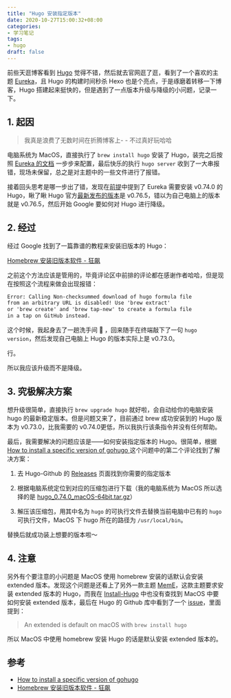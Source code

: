 ```yaml
---
title: "Hugo 安装指定版本"
date: 2020-10-27T15:00:32+08:00
categories: 
- 学习笔记
tags:
- hugo
draft: false
---
```


前些天逛博客看到 [Hugo](https://gohugo.io/) 觉得不错，然后就去官网逛了逛，看到了一个喜欢的主题 [Eureka](https://github.com/wangchucheng/hugo-eureka)，且 Hugo 的构建时间秒杀 Hexo 也是个亮点，于是琢磨着转移一下博客，Hugo 搭建起来挺快的，但是遇到了一点版本升级与降级的小问题，记录一下。

<!--more-->

## 1. 起因

> 我真是浪费了无数时间在折腾博客上- - 不过真好玩哈哈

电脑系统为 MacOS，直接执行了 `brew install hugo` 安装了 Hugo，装完之后按照 [Eureka 的文档](https://www.wangchucheng.com/zh/docs/) 一步步来配置，最后快乐的执行  `hugo server` 收到了一大串报错，现场未保留，总之是对主题中的一些文件进行了报错。

接着回头思考是哪一步出了错，发现在[前提](https://www.wangchucheng.com/zh/docs/eureka/getting-started/#%E5%89%8D%E6%8F%90)中提到了 Eureka 需要安装 v0.74.0 的 Hugo，瞅了瞅 Hugo 官方[最新发布的版本](https://github.com/gohugoio/hugo/releases/tag/v0.76.5)是 v0.76.5，错以为自己电脑上的版本就是 v0.76.5，然后开始 Google 要如何对 Hugo 进行降级。

## 2. 经过

经过 Google 找到了一篇靠谱的教程来安装旧版本的 Hugo：

[Homebrew 安装旧版本软件 - 狂飙](https://networm.me/2019/10/27/installing-old-homebrew-formulas/)

<!-- 这里闲下来也写一下详细的步骤 -->

之前这个方法应该是管用的，毕竟评论区中前排的评论都在感谢作者哈哈，但是现在按照这个流程来做会出现报错：

```txt
Error: Calling Non-checksummed download of hugo formula file 
from an arbitrary URL is disabled! Use 'brew extract' 
or 'brew create' and 'brew tap-new' to create a formula file 
in a tap on GitHub instead.
```

这个时候，我起身去了一趟洗手间 🚻 ，回来随手在终端敲下了一句 `hugo version`，然后发现自己电脑上 Hugo 的版本实际上是 v0.73.0。

行。

所以我应该升级而不是降级。

## 3. 究极解决方案

想升级很简单，直接执行 `brew upgrade hugo` 就好啦，会自动给你的电脑安装 hugo 的最新稳定版本。但是问题又来了，目前通过 brew 成功安装到的 Hugo 版本为 v0.73.0，比我需要的 v0.74.0更低，所以我执行该条指令并没有任何帮助。

最后，我需要解决的问题应该是——如何安装指定版本的 Hugo。很简单，根据 [How to install a specific version of gohugo ](https://discourse.gohugo.io/t/how-to-install-a-specific-version-of-gohugo/23542)这个问题中的第二个评论找到了解决方案：

1. 去 Hugo-Github 的 [Releases](https://github.com/gohugoio/hugo/releases) 页面找到你需要的指定版本

2. 根据电脑系统定位到对应的压缩包进行下载（我的电脑系统为 MacOS 所以选择的是 [hugo_0.74.0_macOS-64bit.tar.gz](https://github.com/gohugoio/hugo/releases/download/v0.74.0/hugo_0.74.0_macOS-64bit.tar.gz)）

3. 解压该压缩包，用其中名为 `hugo` 的可执行文件去替换当前电脑中已有的 `hugo` 可执行文件，MacOS 下 hugo 所在的路径为 `/usr/local/bin`。

替换后就成功装上想要的版本啦～

## 4. 注意

另外有个要注意的小问题是 MacOS 使用 homebrew 安装的话默认会安装 extended 版本。发现这个问题是还看上了另外一款主题 [MemE](https://github.com/reuixiy/hugo-theme-meme)，这款主题要求安装 extended 版本的 Hugo，而我在 [Install-Hugo](https://gohugo.io/getting-started/installing/) 中也没有查找到 MacOS 中要如何安装 extended 版本，最后在 Hugo 的 Github 库中看到了一个 [issue](https://github.com/gohugoio/hugoDocs/issues/823)，里面提到：

> An extended is default on macOS with `brew install hugo`

所以 MacOS 中使用 homebrew 安装 Hugo 的话是默认安装 extended 版本的。

## 参考

- [How to install a specific version of gohugo ](https://discourse.gohugo.io/t/how-to-install-a-specific-version-of-gohugo/23542)
- [Homebrew 安装旧版本软件 - 狂飙](https://networm.me/2019/10/27/installing-old-homebrew-formulas/)